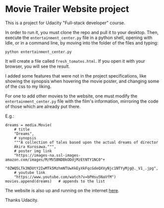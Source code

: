 # Movie Trailer Website project

This is a project for Udacity "Full-stack developer" course.

In order to run it, you must clone the repo and pull it to your desktop.
Then, execute the `entertainment_center.py` file in a python shell, opening with Idle, or in a command line, by moving into the folder of the files and typing:
```
python entertainment_center.py
```

It will create a file called `fresh_tomates.html`. If you open it with your browser, you will see the result.

I added some features that were not in the project specifications, like showing the synopsis when hovering the movie poster, and changing some of the css to my liking.

For one to add other movies to the website, one must modify the `entertainment_center.py` file with the film's information, mirroring the code of those which are already put there.

E.g.:

```
dreams = media.Movie(
    # title
    "Dreams",
    # synopsis
    """A collection of tales based upon the actual dreams of director
    Akira Kurosawa.""",
    # poster img link
    "https://images-na.ssl-images-amazon.com/images/M/MV5BNDBkODdjMzEtNTY1NC0"+
    "0ZWQ5LTk3NDUtY2IwMTk5MzhmNTUwXkEyXkFqcGdeQXVyNjc1NTYyMjg@._V1_.jpg",
    # youtube link
    "https://www.youtube.com/watch?v=bPHsu5NaVfM")
movies.append(dreams)   # appends to the list
```

The website is also up and running on the internet [here](davibortolotti.github.io).

Thanks Udacity.

